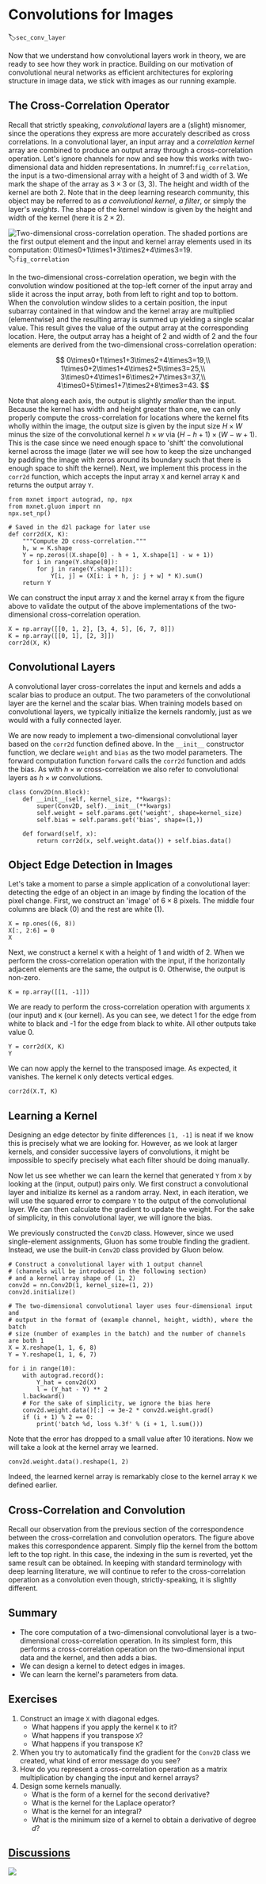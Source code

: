 # Convolutions for Images
:label:`sec_conv_layer`

Now that we understand how convolutional layers work in theory,
we are ready to see how they work in practice.
Building on our motivation of convolutional neural networks
as efficient architectures for exploring structure in image data,
we stick with images as our running example.


## The Cross-Correlation Operator

Recall that strictly speaking, *convolutional* layers 
are a (slight) misnomer, since the operations they express
are more accurately described as cross correlations.
In a convolutional layer, an input array
and a *correlation kernel* array are combined
to produce an output array through a cross-correlation operation.
Let's ignore channels for now and see how this works 
with two-dimensional data and hidden representations.
In :numref:`fig_correlation`, 
the input is a two-dimensional array
with a height of 3 and width of 3.
We mark the shape of the array as $3 \times 3$ or ($3$, $3$).
The height and width of the kernel are both $2$.
Note that in the deep learning research community,
this object may be referred to as *a convolutional kernel*, 
*a filter*, or simply the layer's *weights*.
The shape of the kernel window
is given by the height and width of the kernel
(here it is $2 \times 2$).

![Two-dimensional cross-correlation operation. The shaded portions are the first output element and the input and kernel array elements used in its computation: $0\times0+1\times1+3\times2+4\times3=19$. ](../img/correlation.svg)
:label:`fig_correlation`

In the two-dimensional cross-correlation operation,
we begin with the convolution window positioned
at the top-left corner of the input array
and slide it across the input array,
both from left to right and top to bottom.
When the convolution window slides to a certain position,
the input subarray contained in that window
and the kernel array are multiplied (elementwise)
and the resulting array is summed up
yielding a single scalar value.
This result gives the value of the output array
at the corresponding location.
Here, the output array has a height of 2 and width of 2
and the four elements are derived from
the two-dimensional cross-correlation operation:

$$
0\times0+1\times1+3\times2+4\times3=19,\\
1\times0+2\times1+4\times2+5\times3=25,\\
3\times0+4\times1+6\times2+7\times3=37,\\
4\times0+5\times1+7\times2+8\times3=43.
$$

Note that along each axis, the output 
is slightly *smaller* than the input.
Because the kernel has width and height greater than one,
we can only properly compute the cross-correlation
for locations where the kernel fits wholly within the image,
the output size is given by the input size $H \times W$
minus the size of the convolutional kernel $h \times w$
via $(H-h+1) \times (W-w+1)$.
This is the case since we need enough space
to 'shift' the convolutional kernel across the image
(later we will see how to keep the size unchanged
by padding the image with zeros around its boundary
such that there is enough space to shift the kernel).
Next, we implement this process in the `corr2d` function,
which accepts the input array `X` and kernel array `K`
and returns the output array `Y`.

```{.python .input}
from mxnet import autograd, np, npx
from mxnet.gluon import nn
npx.set_np()

# Saved in the d2l package for later use
def corr2d(X, K):
    """Compute 2D cross-correlation."""
    h, w = K.shape
    Y = np.zeros((X.shape[0] - h + 1, X.shape[1] - w + 1))
    for i in range(Y.shape[0]):
        for j in range(Y.shape[1]):
            Y[i, j] = (X[i: i + h, j: j + w] * K).sum()
    return Y
```

We can construct the input array `X` 
and the kernel array `K` from the figure above
to validate the output of the above implementations
of the two-dimensional cross-correlation operation.

```{.python .input}
X = np.array([[0, 1, 2], [3, 4, 5], [6, 7, 8]])
K = np.array([[0, 1], [2, 3]])
corr2d(X, K)
```

## Convolutional Layers

A convolutional layer cross-correlates the input and kernels
and adds a scalar bias to produce an output.
The two parameters of the convolutional layer
are the kernel and the scalar bias.
When training models based on convolutional layers,
we typically initialize the kernels randomly,
just as we would with a fully connected layer.

We are now ready to implement a two-dimensional convolutional layer
based on the `corr2d` function defined above.
In the `__init__` constructor function,
we declare `weight` and `bias` as the two model parameters.
The forward computation function `forward`
calls the `corr2d` function and adds the bias.
As with $h \times w$ cross-correlation
we also refer to convolutional layers
as $h \times w$ convolutions.

```{.python .input  n=70}
class Conv2D(nn.Block):
    def __init__(self, kernel_size, **kwargs):
        super(Conv2D, self).__init__(**kwargs)
        self.weight = self.params.get('weight', shape=kernel_size)
        self.bias = self.params.get('bias', shape=(1,))

    def forward(self, x):
        return corr2d(x, self.weight.data()) + self.bias.data()
```

## Object Edge Detection in Images

Let's take a moment to parse a simple application of a convolutional layer:
detecting the edge of an object in an image
by finding the location of the pixel change.
First, we construct an 'image' of $6\times 8$ pixels.
The middle four columns are black (0) and the rest are white (1).

```{.python .input  n=66}
X = np.ones((6, 8))
X[:, 2:6] = 0
X
```

Next, we construct a kernel `K` with a height of $1$ and width of $2$.
When we perform the cross-correlation operation with the input,
if the horizontally adjacent elements are the same,
the output is 0. Otherwise, the output is non-zero.

```{.python .input  n=67}
K = np.array([[1, -1]])
```

We are ready to perform the cross-correlation operation
with arguments `X` (our input) and `K` (our kernel).
As you can see, we detect 1 for the edge from white to black
and -1 for the edge from black to white.
All other outputs take value $0$.

```{.python .input  n=69}
Y = corr2d(X, K)
Y
```

We can now apply the kernel to the transposed image.
As expected, it vanishes. The kernel `K` only detects vertical edges.

```{.python .input}
corr2d(X.T, K)
```

## Learning a Kernel

Designing an edge detector by finite differences `[1, -1]` is neat
if we know this is precisely what we are looking for.
However, as we look at larger kernels,
and consider successive layers of convolutions,
it might be impossible to specify
precisely what each filter should be doing manually.

Now let us see whether we can learn the kernel that generated `Y` from `X`
by looking at the (input, output) pairs only.
We first construct a convolutional layer
and initialize its kernel as a random array.
Next, in each iteration, we will use the squared error
to compare `Y` to the output of the convolutional layer.
We can then calculate the gradient to update the weight.
For the sake of simplicity, in this convolutional layer,
we will ignore the bias.

We previously constructed the `Conv2D` class.
However, since we used single-element assignments,
Gluon has some trouble finding the gradient.
Instead, we use the built-in `Conv2D` class provided by Gluon below.

```{.python .input  n=83}
# Construct a convolutional layer with 1 output channel
# (channels will be introduced in the following section)
# and a kernel array shape of (1, 2)
conv2d = nn.Conv2D(1, kernel_size=(1, 2))
conv2d.initialize()

# The two-dimensional convolutional layer uses four-dimensional input and
# output in the format of (example channel, height, width), where the batch
# size (number of examples in the batch) and the number of channels are both 1
X = X.reshape(1, 1, 6, 8)
Y = Y.reshape(1, 1, 6, 7)

for i in range(10):
    with autograd.record():
        Y_hat = conv2d(X)
        l = (Y_hat - Y) ** 2
    l.backward()
    # For the sake of simplicity, we ignore the bias here
    conv2d.weight.data()[:] -= 3e-2 * conv2d.weight.grad()
    if (i + 1) % 2 == 0:
        print('batch %d, loss %.3f' % (i + 1, l.sum()))
```

Note that the error has dropped to a small value after 10 iterations. Now we will take a look at the kernel array we learned.

```{.python .input}
conv2d.weight.data().reshape(1, 2)
```

Indeed, the learned kernel array is remarkably close
to the kernel array `K` we defined earlier.

## Cross-Correlation and Convolution

Recall our observation from the previous section of the correspondence 
between the cross-correlation and convolution operators.
The figure above makes this correspondence apparent.
Simply flip the kernel from the bottom left to the top right.
In this case, the indexing in the sum is reverted,
yet the same result can be obtained.
In keeping with standard terminology with deep learning literature,
we will continue to refer to the cross-correlation operation
as a convolution even though, strictly-speaking, it is slightly different.

## Summary

* The core computation of a two-dimensional convolutional layer is a two-dimensional cross-correlation operation. In its simplest form, this performs a cross-correlation operation on the two-dimensional input data and the kernel, and then adds a bias.
* We can design a kernel to detect edges in images.
* We can learn the kernel's parameters from data.

## Exercises

1. Construct an image `X` with diagonal edges.
    * What happens if you apply the kernel `K` to it?
    * What happens if you transpose `X`?
    * What happens if you transpose `K`?
1. When you try to automatically find the gradient for the `Conv2D` class we created, what kind of error message do you see?
1. How do you represent a cross-correlation operation as a matrix multiplication by changing the input and kernel arrays?
1. Design some kernels manually.
    * What is the form of a kernel for the second derivative?
    * What is the kernel for the Laplace operator?
    * What is the kernel for an integral?
    * What is the minimum size of a kernel to obtain a derivative of degree $d$?

## [Discussions](https://discuss.mxnet.io/t/2349)

![](../img/qr_conv-layer.svg)
